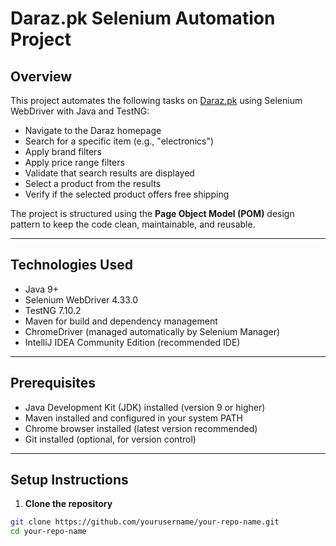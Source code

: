 # Daraz.pk Selenium Automation Project

## Overview

This project automates the following tasks on [Daraz.pk](https://www.daraz.pk/) using Selenium WebDriver with Java and TestNG:

- Navigate to the Daraz homepage
- Search for a specific item (e.g., "electronics")
- Apply brand filters
- Apply price range filters
- Validate that search results are displayed
- Select a product from the results
- Verify if the selected product offers free shipping

The project is structured using the **Page Object Model (POM)** design pattern to keep the code clean, maintainable, and reusable.

---

## Technologies Used

- Java 9+
- Selenium WebDriver 4.33.0
- TestNG 7.10.2
- Maven for build and dependency management
- ChromeDriver (managed automatically by Selenium Manager)
- IntelliJ IDEA Community Edition (recommended IDE)

---

## Prerequisites

- Java Development Kit (JDK) installed (version 9 or higher)
- Maven installed and configured in your system PATH
- Chrome browser installed (latest version recommended)
- Git installed (optional, for version control)

---

## Setup Instructions

1. **Clone the repository**

```bash
git clone https://github.com/yourusername/your-repo-name.git
cd your-repo-name
